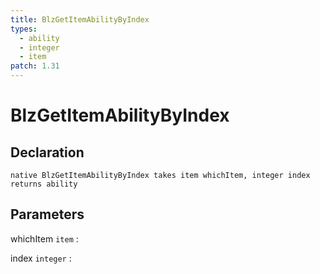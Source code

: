 ```yaml
---
title: BlzGetItemAbilityByIndex
types:
  - ability
  - integer
  - item
patch: 1.31
---
```


# BlzGetItemAbilityByIndex

## Declaration

```jass
native BlzGetItemAbilityByIndex takes item whichItem, integer index returns ability
```

## Parameters
whichItem `item`
: 

index `integer`
: 
